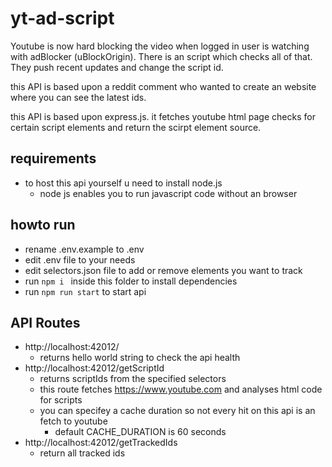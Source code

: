 # yt-ad-script
Youtube is now hard blocking the video when logged in user is watching with adBlocker (uBlockOrigin).
There is an script which checks all of that. They push recent updates and change the script id.

this API is based upon a reddit comment who wanted to create an website where you can see the latest ids.

this API is based upon express.js. it fetches youtube html page checks for certain script elements and return the scirpt element source.

## requirements
- to host this api yourself u need to install node.js
    - node js enables you to run javascript code without an browser

## howto run
- rename .env.example to .env 
- edit .env file to your needs
- edit selectors.json file to add or remove elements you want to track
- run `npm i ` inside this folder to install dependencies
- run `npm run start` to start api

## API Routes
- http://localhost:42012/
    - returns hello world string to check the api health
- http://localhost:42012/getScriptId
    - returns scriptIds from the specified selectors
    - this route fetches https://www.youtube.com and analyses html code for scripts
    - you can specifey a cache duration so not every hit on this api is an fetch to youtube
        - default CACHE_DURATION is 60 seconds
- http://localhost:42012/getTrackedIds
    - return all tracked ids 

